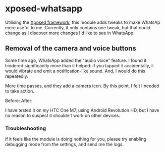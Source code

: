 xposed-whatsapp
===========

Utilising the [Xposed framework](http://repo.xposed.info/module/de.robv.android.xposed.installer), this module adds tweaks to make WhatsAp more useful to me. Currently, it only contains one tweak, but that could change as I discover more changes I'd like to see in WhatsApp.

Removal of the camera and voice buttons
---------------------------------------

Some time ago, WhatsApp added the "audio voice" feature. I found it hindered significantly more than it helped: if you tapped it accidentally, it would vibrate and emit a notification-like sound. And, I would do this repeatedly.

More time passes, and they add a camera icon. By this point, I felt I needed to take action.

Before:
After:

I have tested it on my HTC One M7, using Android Revolution HD, but I have no reason to suspect it shouldn't work on other devices.

### Troubleshooting

If it feels like the module is doing nothing for you, please try enabling debugging mode from the settings, and send me the logs.